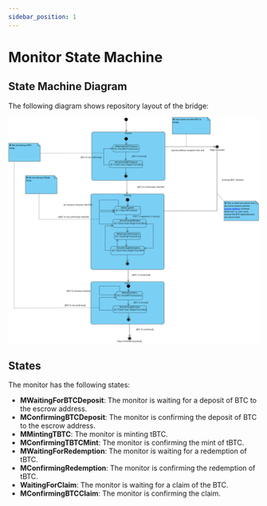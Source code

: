 ```yaml
---
sidebar_position: 1
---
```


# Monitor State Machine

## State Machine Diagram

The following diagram shows repository layout of the bridge:

![State Machine Diagram](./assets/stateMachine.svg) 

## States

The monitor has the following states:

- **MWaitingForBTCDeposit**: The monitor is waiting for a deposit of BTC to the escrow address.
- **MConfirmingBTCDeposit**: The monitor is confirming the deposit of BTC to the escrow address.
- **MMintingTBTC**: The monitor is minting tBTC.
- **MConfirmingTBTCMint**: The monitor is confirming the mint of tBTC.
- **MWaitingForRedemption**: The monitor is waiting for a redemption of tBTC.
- **MConfirmingRedemption**: The monitor is confirming the redemption of tBTC.
- **WaitingForClaim**: The monitor is waiting for a claim of the BTC.
- **MConfirmingBTCClaim**: The monitor is confirming the claim.
